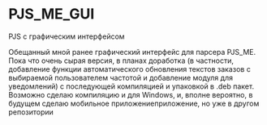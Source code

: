 # PJS_ME_GUI
PJS с графическим интерфейсом

Обещанный мной ранее графический интерфейс для парсера PJS_ME. Пока что очень сырая версия, в планах доработка (в частности, добавление функции автоматического обновления текстов заказов с выбираемой пользователем частотой и добавление модуля для уведомлений) с последующей компиляцией и упаковкой в .deb пакет. Возможно сделаю компиляцию и для Windows, и, вполне вероятно, в будущем сделаю мобильное приложениеприложение, но уже в другом репозитории 
